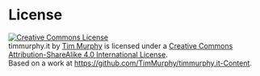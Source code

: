 # License<div><a rel="license" href="http://creativecommons.org/licenses/by-sa/4.0/"><img alt="Creative Commons License" style="border-width:0" src="http://i.creativecommons.org/l/by-sa/4.0/88x31.png" /></a><br /><span xmlns:dct="http://purl.org/dc/terms/" property="dct:title">timmurphy.it</span> by <a xmlns:cc="http://creativecommons.org/ns#" href="http://www.timmurphy.it" property="cc:attributionName" rel="cc:attributionURL">Tim Murphy</a> is licensed under a <a rel="license" href="http://creativecommons.org/licenses/by-sa/4.0/">Creative Commons Attribution-ShareAlike 4.0 International License</a>.<br />Based on a work at <a xmlns:dct="http://purl.org/dc/terms/" href="https://github.com/TimMurphy/timmurphy.it-Content" rel="dct:source">https://github.com/TimMurphy/timmurphy.it-Content</a>.</div>